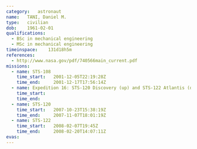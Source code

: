 ```yaml
---
category:	astronaut
name:	TANI, Daniel M.
type:	civilian
dob:	1961-02-01
qualifications:
  - BSc in mechanical engineering
  - MSc in mechanical engineering
timeinspace:	131d18h5m
references:
  - http://www.nasa.gov/pdf/740566main_current.pdf
missions:
  - name: STS-108
    time_start:   2001-12-05T22:19:28Z
    time_end:     2001-12-17T17:56:14Z
  - name: Expedition 16: STS-120 Discovery (up) and STS-122 Atlantis (down)
    time_start:   
    time_end:     
  - name: STS-120
    time_start:   2007-10-23T15:38:19Z
    time_end:     2007-11-07T18:01:19Z
  - name: STS-122
    time_start:   2008-02-07T19:45Z
    time_end:     2008-02-20T14:07:11Z
evas:
---
```

